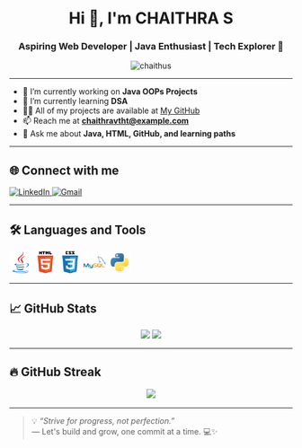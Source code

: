 <h1 align="center">Hi 👋, I'm CHAITHRA S</h1>
<h3 align="center">Aspiring Web Developer | Java Enthusiast | Tech Explorer 🚀</h3>

<p align="center">
  <img src="https://komarev.com/ghpvc/?username=chaithrajaya&label=Profile%20views&color=0e75b6&style=flat" alt="chaithus" />
</p>

---

- 🔭 I’m currently working on **Java OOPs Projects**
- 🌱 I’m currently learning **DSA**
- 👨‍💻 All of my projects are available at [My GitHub](https://www.linkedin.com/in/chaithrajaya)
- 📫 Reach me at **chaithravtht@example.com**  
- 💬 Ask me about **Java, HTML, GitHub, and learning paths**

---

## 🌐 Connect with me

<p align="left">
  <a href="https://www.linkedin.com/in/chaithrajaya/" target="_blank">
    <img src="https://img.shields.io/badge/LinkedIn-blue?logo=linkedin&style=for-the-badge" alt="LinkedIn" />
  </a>
  <a href="mailto:chaithuravtht@example.com" target="_blank">
    <img src="https://img.shields.io/badge/Gmail-red?logo=gmail&style=for-the-badge" alt="Gmail" />
  </a>
</p>

---

## 🛠️ Languages and Tools

<p align="left">
  <img src="https://raw.githubusercontent.com/devicons/devicon/master/icons/java/java-original.svg" alt="java" width="40" height="40"/>
  <img src="https://raw.githubusercontent.com/devicons/devicon/master/icons/html5/html5-original-wordmark.svg" alt="html5" width="40" height="40"/>
  <img src="https://raw.githubusercontent.com/devicons/devicon/master/icons/css3/css3-original-wordmark.svg" alt="css3" width="40" height="40"/>
  <img src="https://raw.githubusercontent.com/devicons/devicon/master/icons/mysql/mysql-original-wordmark.svg" alt="mysql" width="40" height="40"/>
  <img src="https://raw.githubusercontent.com/devicons/devicon/master/icons/python/python-original.svg" alt="python" width="40" height="40"/>
</p>

---

## 📈 GitHub Stats

<p align="center">
  <img src="https://github-readme-stats.vercel.app/api?username=chaithrajaya&show_icons=true&theme=radical" width="450"/>
  <img src="https://github-readme-stats.vercel.app/api/top-langs/?username=chaithrajaya&layout=compact&theme=radical" width="350"/>
</p>

---

## 🔥 GitHub Streak

<p align="center">
  <img src="https://github-readme-streak-stats.herokuapp.com?user=chaithrajaya&theme=radical&hide_border=false" width="600"/>
</p>

---

> 💡 *“Strive for progress, not perfection.”*  
> — Let's build and grow, one commit at a time. 💻✨
